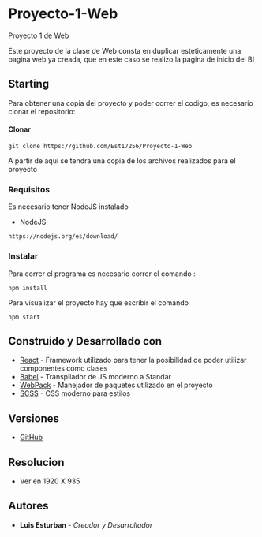 # Proyecto-1-Web
Proyecto 1 de Web

Este proyecto de la clase de Web consta en duplicar esteticamente una pagina web ya creada, que en este caso se realizo la pagina de inicio del BI

## Starting

Para obtener una copia del proyecto y poder correr el codigo, es necesario clonar el repositorio:

#### Clonar 
```
git clone https://github.com/Est17256/Proyecto-1-Web
```
A partir de aqui se tendra una copia de los archivos realizados para el proyecto

### Requisitos

Es necesario tener NodeJS instalado

* NodeJS      
``` 
https://nodejs.org/es/download/
```

### Instalar

Para correr el programa es necesario correr el comando :
```
npm install
```

Para visualizar el proyecto hay que escribir el comando
```
npm start
```

## Construido y Desarrollado con

* [React](https://es.reactjs.org/) - Framework utilizado para tener la posibilidad de poder utilizar componentes como clases
* [Babel](https://babeljs.io/) - Transpilador de JS moderno a Standar
* [WebPack](https://webpack.js.org/) - Manejador de paquetes utilizado en el proyecto
* [SCSS](https://sass-lang.com/documentation/syntax) - CSS moderno para estilos

## Versiones

* [GitHub](https://github.com/)

## Resolucion

* Ver en 1920 X 935

## Autores

* **Luis Esturban** - *Creador y Desarrollador* 
